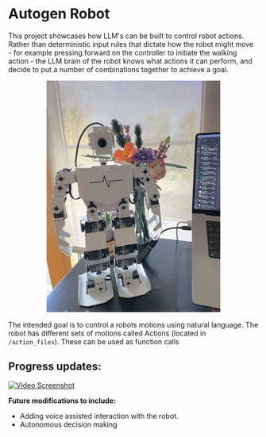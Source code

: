 # Autogen Robot

This project showcases how LLM's can be built to control robot actions. Rather than deterministic input rules that dictate how the robot might move - for example pressing forward on the controller to initiate the walking action - the LLM brain of the robot knows what actions it can perform, and decide to put a number of combinations together to achieve a goal.

<center>

<img src="../../resources/img/robot.jpg" width=350/></img>

</center>

The intended goal is to control a robots motions using natural language.
The robot has different sets of motions called Actions (located in `/action_files`).
These can be used as function calls

## Progress updates:

[![Video Screenshot](url-of-the-screenshot)](https://twitter.com/TrainedOnTest/status/1731411008827064481?ref_src=twsrc%5Etfw)


**Future modifications to include:**
- Adding voice assisted interaction with the robot.
- Autonomous decision making